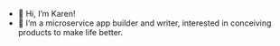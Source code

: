 - 👋 Hi, I’m Karen!
- 👀 I’m a microservice app builder and writer, interested in conceiving products to make life better.

<!---
uhck/uhck is a ✨ special ✨ repository because its `README.md` (this file) appears on your GitHub profile.
You can click the Preview link to take a look at your changes.
--->
